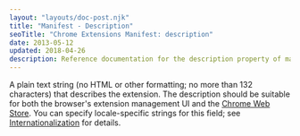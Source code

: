 ```yaml
---
layout: "layouts/doc-post.njk"
title: "Manifest - Description"
seoTitle: "Chrome Extensions Manifest: description"
date: 2013-05-12
updated: 2018-04-26
description: Reference documentation for the description property of manifest.json.
---
```


A plain text string (no HTML or other formatting; no more than 132 characters) that describes the
extension. The description should be suitable for both the browser's extension management UI and the
[Chrome Web Store][1]. You can specify locale-specific strings for this field; see
[Internationalization][2] for details.

[1]: https://chrome.google.com/webstore
[2]: /docs/extensions/i18n
